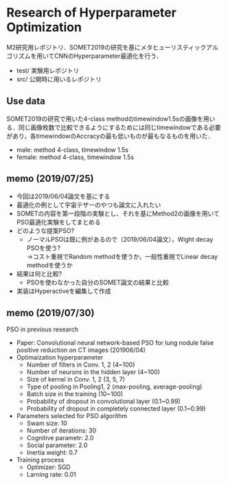 # Research of Hyperparameter Optimization

M2研究用レポジトリ．SOMET2019の研究を基にメタヒューリスティックアルゴリズムを用いてCNNのHyperparameter最適化を行う．

- test/ 実験用レポジトリ
- src/  公開時に用いるレポジトリ

## Use data

SOMET2019の研究で用いた4-class methodのtimewindow1.5sの画像を用いる．同じ画像枚数で比較できるようにするためには同じtimewindowである必要があり，各timewindowのAccracyの最も低いものが最もなるものを用いた．

- male: method 4-class, timewindow 1.5s
- female: method 4-class, timewindow 1.5s

## memo (2019/07/25)

- 今回は2019/06/04論文を基にする
- 最適化の例として宇宙テザーのやつも論文に入れたい
- SOMETの内容を第一段階の実験とし、それを基にMethod2の画像を用いてPSO最適化実験をしてまとめる
- どのような提案PSO?
    - ノーマルPSOは既に例があるので（2019/06/04論文），Wight decay PSOを使う?  
      →コスト重視でRandom methodを使うか，一般性重視でLinear decay methodを使うか
- 結果は何と比較?
    - PSOを使わなかった自分のSOMET論文の結果と比較
- 実装はHyperactiveを編集して作成

## memo (2019/07/30)

PSO in previous research
- Paper: Convolutional neural network-based PSO for lung nodule false positive reduction on CT images (201906/04)
- Optimaization hyperparameter
    - Number of filters in Conv. 1, 2 (4~100)
    - Number of neurons in the hidden layer (4~100)
    - Size of kernel in Conv. 1, 2 (3, 5, 7)
    - Type of pooling in Pooling1, 2 (max-pooling, average-pooling)
    - Batch size in the training (10~100)
    - Probability of dropout in convolutional layer (0.1~0.99)
    - Probability of dropout in completely connected layer (0.1~0.99)
- Parameters selected for PSO algorithm
    - Swam size: 10
    - Number of iterations: 30
    - Cognitive parametr: 2.0
    - Social parameter: 2.0
    - Inertia weight: 0.7
- Training process
    - Optimizer: SGD
    - Larning rate: 0.01

